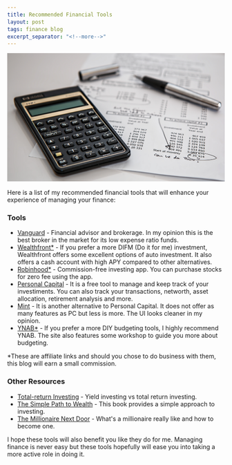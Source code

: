 ```yaml
---
title: Recommended Financial Tools
layout: post
tags: finance blog
excerpt_separator: "<!--more-->"
---
```


![finance](/assets/img/accounting-black-budget.jpg)

Here is a list of my recommended financial tools that will enhance your experience of managing your finance:
<!--more-->
### Tools

* [Vanguard](https://vanguard.com) - Financial advisor and brokerage. In my opinion this is the best broker in the market for its low expense ratio funds.
* [Wealthfront*](/go/wealthfront) - If you prefer a more DIFM (Do it for me) investment, Wealthfront offers some excellent options of auto investment. It also offers a cash account with high APY compared to other alternatives.
* [Robinhood*](/go/robinhood) - Commission-free investing app. You can purchase stocks for zero fee using the app.
* [Personal Capital](https://www.personalcapital.com) - It is a free tool to manage and keep track of your investiments. You can also track your transactions, networth, asset allocation, retirement analysis and more.
* [Mint](http://mint.com) - It is another alternative to Personal Capital. It does not offer as many features as PC but less is more. The UI looks cleaner in my opinion.
* [YNAB*](/go/ynab) - If you prefer a more DIY budgeting tools, I highly recommend YNAB. The site also features some workshop to guide you more about budgeting.

*These are affiliate links and should you chose to do business with them, this blog will earn a small commission.

### Other Resources

* [Total-return Investing](https://personal.vanguard.com/pdf/s352.pdf) - Yield investing vs total return investing.
* [The Simple Path to Wealth](https://www.amazon.com/Simple-Path-Wealth-financial-independence/dp/1533667926) - This book provides a simple approach to investing.
* [The Millionaire Next Door](https://www.amazon.com/Millionaire-Next-Door-Surprising-Americas/dp/1589795474) - What's a millionaire really like and how to become one.

I hope these tools will also benefit you like they do for me. Managing finance is never easy but these tools hopefully will ease you into taking a more active role in doing it.
